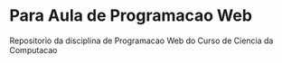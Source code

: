 # Para Aula de Programacao Web
Repositorio da disciplina de Programacao Web do Curso de Ciencia da Computacao